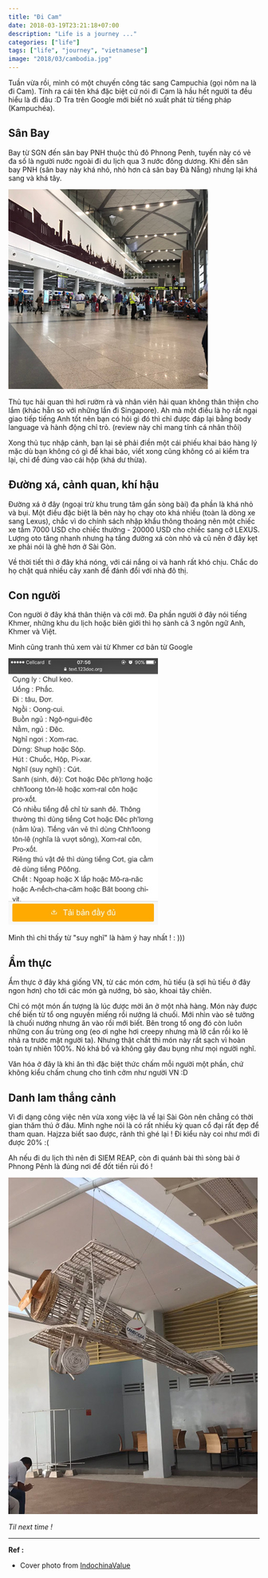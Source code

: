 ```yaml
---
title: "Đi Cam"
date: 2018-03-19T23:21:18+07:00
description: "Life is a journey ..."
categories: ["life"]
tags: ["life", "journey", "vietnamese"]
image: "2018/03/cambodia.jpg"
---
```


Tuần vừa rồi, mình có một chuyến công tác sang Campuchia (gọi nôm na là đi Cam). Tính ra cái tên khá đặc biệt cứ nói đi Cam là hầu hết người ta đều hiểu là đi đâu :D Tra trên Google mới biết nó xuất phát từ tiếng pháp (Kampuchéa).

## Sân Bay

Bay từ SGN đến sân bay PNH thuộc thủ đô Phnong Penh, tuyến này có vẻ đa số là người nước ngoài đi du lịch qua 3 nước đông dương. Khi đến sân bay PNH (sân bay này khá nhỏ, nhỏ hơn cả sân bay Đà Nẵng) nhưng lại khá sang và khá tây.

![PNH Airport](/images/2018/03/pnh-airport.jpg)

Thủ tục hải quan thì hơi rườm rà và nhân viên hải quan không thân thiện cho lắm (khác hẵn so với những lần đi Singapore). Ah mà một điều là họ rất ngại giao tiếp tiếng Anh tốt nên bạn có hỏi gì đó thì chỉ được đáp lại bằng body language và hành động chỉ trỏ. (review này chỉ mang tính cá nhân thôi)

Xong thủ tục nhập cảnh, bạn lại sẽ phải điền một cái phiếu khai báo hàng lý mặc dù bạn không có gì để khai báo, viết xong cũng không có ai kiểm tra lại, chỉ để đúng vào cái hộp (khá dư thừa).

## Đường xá, cảnh quan, khí hậu

Đường xá ở đây (ngoại trừ khu trung tâm gần sòng bài) đa phần là khá nhỏ và bụi. Một điều đặc biệt là bên này họ chạy oto khá nhiều (toàn là dòng xe sang Lexus), chắc vì do chính sách nhập khẩu thông thoáng nên một chiếc xe tầm 7000 USD cho chiếc thường - 20000 USD cho chiếc sang cỡ LEXUS. Lượng oto tăng nhanh nhưng hạ tầng đường xá còn nhỏ và cũ nên ở đây kẹt xe phải nói là ghê hơn ở Sài Gòn.

Về thời tiết thì ở đây khá nóng, với cái nắng oi và hanh rất khó chịu. Chắc do họ chặt quá nhiều cây xanh để đánh đổi với nhà đô thị.

## Con người

Con người ở đây khá thân thiện và cởi mở. Đa phần người ở đây nói tiếng Khmer, những khu du lịch hoặc biên giới thì họ sành cả 3 ngôn ngữ Anh, Khmer và Việt.

Mình cũng tranh thủ xem vài từ Khmer cơ bản từ Google

![Khmer](/images/2018/03/khmer.jpg)

Mình thì chỉ thấy từ "suy nghĩ" là hàm ý hay nhất ! : )))

## Ẩm thực

Ẩm thực ở đây khá giống VN, từ các món cơm, hủ tiếu (à sợi hủ tiếu ở đây ngon hơn) cho tới các món gà nướng, bò sào, khoai tây chiên.

Chỉ có một món ấn tượng là lúc được mời ăn ở một nhà hàng. Món này được chế biến từ tổ ong nguyên miếng rồi nướng lá chuối. Mới nhìn vào sẽ tưởng là chuối nướng nhưng ăn vào rồi mới biết. Bên trong tổ ong đó còn luôn những con ấu trùng ong (eo ơi nghe hơi creepy nhưng mà lỡ cắn rồi ko lẽ nhả ra trước mặt người ta). Nhưng thật chất thì món này rất sạch vì hoàn toàn tự nhiên 100%. Nó khá bổ và không gây đau bụng như mọi người nghĩ.

Văn hóa ở đây là khi ăn thì đặc biệt thức chấm mỗi người một phần, chứ không kiểu chấm chung cho tình cởm như người VN :D

## Danh lam thắng cảnh

Vì đi dạng công việc nên vừa xong việc là về lại Sài Gòn nên chẳng có thời gian thăm thú ở đâu. Mình nghe nói là có rất nhiều kỳ quan cổ đại rất đẹp để tham quan. Hajzza biết sao được, rãnh thì ghé lại ! Đi kiểu này coi như mới đi được 20% :(

Ah nếu đi du lịch thì nên đi SIEM REAP, còn đi quánh bài thì sòng bài ở Phnong Pênh là đúng nơi để đốt tiền rùi đó !

![Cambodia Airplane](/images/2018/03/cambodia-airplane.jpg)

*Til next time !*

--------------------------------

**Ref :**

- Cover photo from [IndochinaValue](https://www.indochinavalue.com/cambodia-travel-guide)